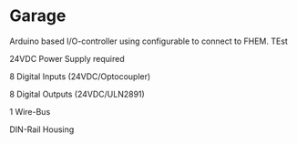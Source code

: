 # Garage
Arduino based I/O-controller using configurable to connect to FHEM. TEst

24VDC Power Supply required

8 Digital Inputs (24VDC/Optocoupler)

8 Digital Outputs (24VDC/ULN2891)

1 Wire-Bus

DIN-Rail Housing
